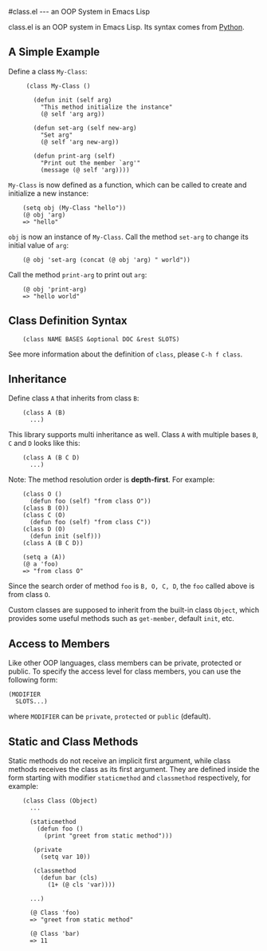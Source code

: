 #class.el --- an OOP System in Emacs Lisp

class.el is an OOP system in Emacs Lisp. Its syntax comes from
[Python](http://docs.python.org/tutorial/classes.html).

## A Simple Example

Define a class `My-Class`:

````emacs-lisp
     (class My-Class ()

       (defun init (self arg)
         "This method initialize the instance"
         (@ self 'arg arg))

       (defun set-arg (self new-arg)
         "Set arg"
         (@ self 'arg new-arg))

       (defun print-arg (self)
         "Print out the member `arg'"
         (message (@ self 'arg))))
````

`My-Class` is now defined as a function, which can be called to create and
initialize a new instance:

````emacs-lisp
    (setq obj (My-Class "hello"))
    (@ obj 'arg)
    => "hello"
````

`obj` is now an instance of `My-Class`. Call the method `set-arg` to
change its initial value of `arg`:

````emacs-lisp
    (@ obj 'set-arg (concat (@ obj 'arg) " world"))
````

Call the method `print-arg` to print out `arg`:

````emacs-lisp
    (@ obj 'print-arg)
    => "hello world"
````

## Class Definition Syntax

````emacs-lisp
    (class NAME BASES &optional DOC &rest SLOTS)
````

See more information about the definition of `class`, please `C-h f
class`.

## Inheritance

Define class `A` that inherits from class `B`:

````emacs-lisp
    (class A (B)
      ...)
````

This library supports multi inheritance as well. Class `A` with
multiple bases `B`, `C` and `D` looks like this:

````emacs-lisp
    (class A (B C D)
      ...)
````

Note: The method resolution order is **depth-first**. For example:

````emacs-lisp
    (class O ()
      (defun foo (self) "from class O"))
    (class B (O))
    (class C (O)
      (defun foo (self) "from class C"))
    (class D (O)
      (defun init (self)))
    (class A (B C D))

    (setq a (A))
    (@ a 'foo)
    => "from class O"
````

Since the search order of method `foo` is `B, O, C, D`, the `foo` called
above is from class `O`.

Custom classes are supposed to inherit from the built-in class `Object`,
which provides some useful methods such as `get-member`, default `init`,
etc.

## Access to Members

Like other OOP languages, class members can be private, protected or
public. To specify the access level for class members, you can use the
following form:

    (MODIFIER
      SLOTS...)

where `MODIFIER` can be `private`, `protected` or `public` (default).

## Static and Class Methods

Static methods do not receive an implicit first argument, while class
methods receives the class as its first argument. They are defined
inside the form starting with modifier `staticmethod` and `classmethod`
respectively, for example:

````emacs-lisp
    (class Class (Object)
      ...

      (staticmethod
        (defun foo ()
          (print "greet from static method")))

       (private
         (setq var 10))
       
       (classmethod
         (defun bar (cls)
           (1+ (@ cls 'var))))

      ...)

      (@ Class 'foo)
      => "greet from static method"
      
      (@ Class 'bar)
      => 11
````
